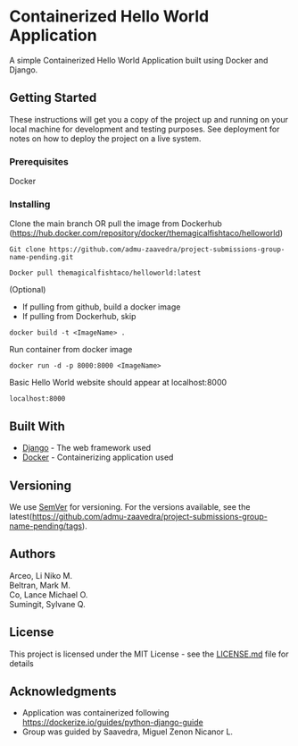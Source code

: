# Containerized Hello World Application

A simple Containerized Hello World Application built using Docker and Django. 

## Getting Started

These instructions will get you a copy of the project up and running on your local machine for development and testing purposes. See deployment for notes on how to deploy the project on a live system.

### Prerequisites

Docker

### Installing

Clone the main branch OR pull the image from Dockerhub (https://hub.docker.com/repository/docker/themagicalfishtaco/helloworld)

```
Git clone https://github.com/admu-zaavedra/project-submissions-group-name-pending.git

Docker pull themagicalfishtaco/helloworld:latest
```

(Optional)
* If pulling from github, build a docker image
* If pulling from Dockerhub, skip

```
docker build -t <ImageName> .
```

Run container from docker image

```
docker run -d -p 8000:8000 <ImageName>
```

Basic Hello World website should appear at localhost:8000

```
localhost:8000
```

## Built With

* [Django](https://docs.djangoproject.com/en/3.2/) - The web framework used
* [Docker](https://docs.docker.com/) - Containerizing application used

## Versioning

We use [SemVer](http://semver.org/) for versioning. For the versions available, see the latest(https://github.com/admu-zaavedra/project-submissions-group-name-pending/tags). 

## Authors
Arceo, Li Niko M.\
Beltran, Mark M.\
Co, Lance Michael O.\
Sumingit, Sylvane Q.

## License

This project is licensed under the MIT License - see the [LICENSE.md](LICENSE.md) file for details

## Acknowledgments

* Application was containerized following https://dockerize.io/guides/python-django-guide
* Group was guided by Saavedra, Miguel Zenon Nicanor L.
